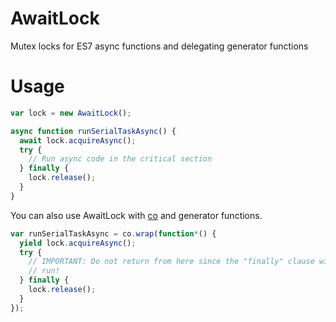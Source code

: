 # AwaitLock
Mutex locks for ES7 async functions and delegating generator functions

# Usage

```javascript
var lock = new AwaitLock();

async function runSerialTaskAsync() {
  await lock.acquireAsync();
  try {
    // Run async code in the critical section
  } finally {
    lock.release();
  }
}
```

You can also use AwaitLock with [co](https://github.com/tj/co) and generator functions.

```javascript
var runSerialTaskAsync = co.wrap(function*() {
  yield lock.acquireAsync();
  try {
    // IMPORTANT: Do not return from here since the "finally" clause will not
    // run!
  } finally {
    lock.release();
  }
});
```
